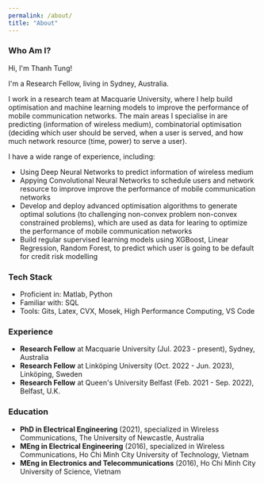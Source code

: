```yaml
---
permalink: /about/
title: "About"
---
```

### **Who Am I?**

Hi, I'm Thanh Tung! 

I'm a Research Fellow, living in Sydney, Australia.

I work in a research team at Macquarie University, where I help build optimisation and machine learning models to improve the performance of mobile communication networks. The main areas I specialise in are predicting (information of wireless medium), combinatorial optimisation (deciding which user should be served, when a user is served, and how much network resource (time, power) to serve a user). 

I have a wide range of experience, including:
- Using Deep Neural Networks to predict information of wireless medium
- Appying Convolutional Neural Networks to schedule users and network resource to improve improve the performance of mobile communication networks
- Develop and deploy advanced optimisation algorithms to generate optimal solutions (to challenging non-convex problem non-convex constrained problems), which are used as data for learing to optimize the performance of mobile communication networks
- Build regular supervised learning models using XGBoost, Linear Regression, Random Forest, to predict which user is going to be default for credit risk modelling

### **Tech Stack**
- Proficient in: Matlab, Python
- Familiar with: SQL
- Tools: Gits, Latex, CVX, Mosek, High Performance Computing, VS Code

### **Experience**
- **Research Fellow** at Macquarie University (Jul. 2023 - present), Sydney, Australia
- **Research Fellow** at Linköping University (Oct. 2022 - Jun. 2023), Linköping, Sweden
- **Research Fellow** at Queen's University Belfast (Feb. 2021 - Sep. 2022), Belfast, U.K.

### **Education**
- **PhD in Electrical Engineering** (2021), specialized in Wireless Communications, The University of Newcastle, Australia
- **MEng in Electrical Engineering** (2016), specialized in Wireless Communications, Ho Chi Minh City University of Technology, Vietnam
- **MEng in Electronics and Telecommunications** (2016), Ho Chi Minh City University of Science, Vietnam

